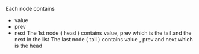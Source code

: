 Each node contains 
 - value 
 - prev 
 - next 
 The 1st node ( head ) contains value,  prev which is the tail and the next in the list
 The last node ( tail ) contains value , prev and next which is the head 